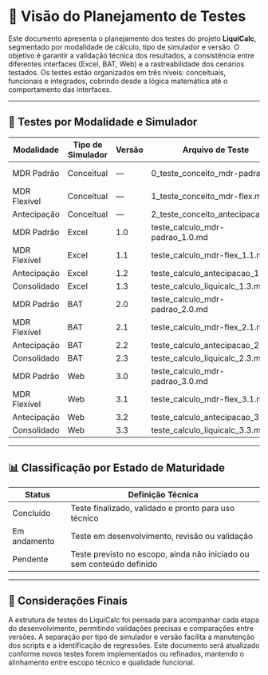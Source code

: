 # 📌 Visão do Planejamento de Testes

Este documento apresenta o planejamento dos testes do projeto **LiquiCalc**, segmentado por modalidade de cálculo, tipo de simulador e versão. O objetivo é garantir a validação técnica dos resultados, a consistência entre diferentes interfaces (Excel, BAT, Web) e a rastreabilidade dos cenários testados. Os testes estão organizados em três níveis: conceituais, funcionais e integrados, cobrindo desde a lógica matemática até o comportamento das interfaces.

---

## 🧪 Testes por Modalidade e Simulador

| Modalidade             | Tipo de Simulador | Versão | Arquivo de Teste                              | Status        |
|------------------------|-------------------|--------|-----------------------------------------------|---------------|
| MDR Padrão             | Conceitual        | —      | 0_teste_conceito_mdr-padrao.md                | Em andamento  |
| MDR Flexível           | Conceitual        | —      | 1_teste_conceito_mdr-flex.md                  | Pendente      |
| Antecipação            | Conceitual        | —      | 2_teste_conceito_antecipacao.md               | Pendente      |
| MDR Padrão             | Excel             | 1.0    | teste_calculo_mdr-padrao_1.0.md               | Pendente      |
| MDR Flexível           | Excel             | 1.1    | teste_calculo_mdr-flex_1.1.md                 | Pendente      |
| Antecipação            | Excel             | 1.2    | teste_calculo_antecipacao_1.2.md              | Pendente      |
| Consolidado            | Excel             | 1.3    | teste_calculo_liquicalc_1.3.md                | Pendente      |
| MDR Padrão             | BAT               | 2.0    | teste_calculo_mdr-padrao_2.0.md               | Pendente      |
| MDR Flexível           | BAT               | 2.1    | teste_calculo_mdr-flex_2.1.md                 | Pendente      |
| Antecipação            | BAT               | 2.2    | teste_calculo_antecipacao_2.2.md              | Pendente      |
| Consolidado            | BAT               | 2.3    | teste_calculo_liquicalc_2.3.md                | Pendente      |
| MDR Padrão             | Web               | 3.0    | teste_calculo_mdr-padrao_3.0.md               | Pendente      |
| MDR Flexível           | Web               | 3.1    | teste_calculo_mdr-flex_3.1.md                 | Pendente      |
| Antecipação            | Web               | 3.2    | teste_calculo_antecipacao_3.2.md              | Pendente      |
| Consolidado            | Web               | 3.3    | teste_calculo_liquicalc_3.3.md                | Pendente      |

---

## 📊 Classificação por Estado de Maturidade

| Status        | Definição Técnica                                                                 |
|---------------|-----------------------------------------------------------------------------------|
| Concluído     | Teste finalizado, validado e pronto para uso técnico                              |
| Em andamento  | Teste em desenvolvimento, revisão ou validação                                    |
| Pendente      | Teste previsto no escopo, ainda não iniciado ou sem conteúdo definido             |

---

## 📎 Considerações Finais

A estrutura de testes do LiquiCalc foi pensada para acompanhar cada etapa do desenvolvimento, permitindo validações precisas e comparações entre versões. A separação por tipo de simulador e versão facilita a manutenção dos scripts e a identificação de regressões. Este documento será atualizado conforme novos testes forem implementados ou refinados, mantendo o alinhamento entre escopo técnico e qualidade funcional.
